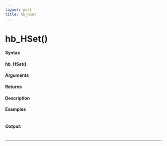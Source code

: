 ```yaml
---
layout: post
title: hb_HSet
---
```


# hb_HSet()


#### Syntax

#### hb_HSet()

#### Arguments

#### Returns

#### Description

#### Examples

```

```

##### Output:

```

```

---